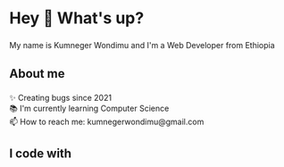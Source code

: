<h1 align="left">Hey 👋 What's up?</h1>

###

<p align="left">My name is Kumneger Wondimu and I'm a Web Developer from Ethiopia</p>

###

<h2 align="left">About me</h2>

###

<p align="left">✨ Creating bugs since 2021<br>📚 I'm currently learning Computer Science<br>📫 How to reach me: kumnegerwondimu@gmail.com</p>

###

<h2 align="left">I code with</h2>

###

